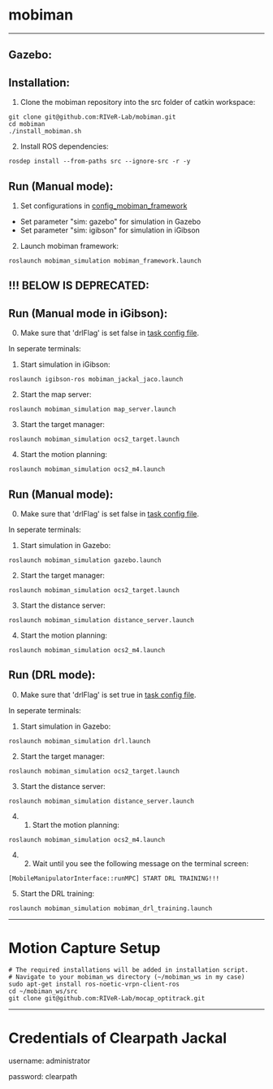 # mobiman
<hr>

## Gazebo:

## Installation: 
1. Clone the mobiman repository into the src folder of catkin workspace:
```
git clone git@github.com:RIVeR-Lab/mobiman.git
cd mobiman
./install_mobiman.sh
```

2. Install ROS dependencies:
```
rosdep install --from-paths src --ignore-src -r -y
```
## Run (Manual mode):
1. Set configurations in [config_mobiman_framework](https://github.com/RIVeR-Lab/mobiman/blob/main/mobiman_simulation/config/config_mobiman_framework.yaml)
  - Set parameter "sim: gazebo" for simulation in Gazebo
  - Set parameter "sim: igibson" for simulation in iGibson

2. Launch mobiman framework:
```
roslaunch mobiman_simulation mobiman_framework.launch
```

## !!! BELOW IS DEPRECATED: 

## Run (Manual mode in iGibson):

0. Make sure that 'drlFlag' is set false in [task config file](https://github.com/RIVeR-Lab/mobiman/blob/main/mobiman_simulation/config/task/task_jackal_jaco_igibson.info).

In seperate terminals:

1. Start simulation in iGibson:
```
roslaunch igibson-ros mobiman_jackal_jaco.launch
```

2. Start the map server:
```
roslaunch mobiman_simulation map_server.launch
```

3. Start the target manager:
```
roslaunch mobiman_simulation ocs2_target.launch
```

4. Start the motion planning:
```
roslaunch mobiman_simulation ocs2_m4.launch
```


## Run (Manual mode):

0. Make sure that 'drlFlag' is set false in [task config file](https://github.com/RIVeR-Lab/mobiman/blob/main/mobiman_simulation/config/task/task_jackal_jaco_gazebo.info).

In seperate terminals:

1. Start simulation in Gazebo:
```
roslaunch mobiman_simulation gazebo.launch
```

2. Start the target manager:
```
roslaunch mobiman_simulation ocs2_target.launch
```

3. Start the distance server:
```
roslaunch mobiman_simulation distance_server.launch
```

4. Start the motion planning:
```
roslaunch mobiman_simulation ocs2_m4.launch
```

## Run (DRL mode):

0. Make sure that 'drlFlag' is set true in [task config file](https://github.com/RIVeR-Lab/mobiman/blob/main/mobiman_simulation/config/task/task_jackal_jaco.info).

In seperate terminals:

1. Start simulation in Gazebo:
```
roslaunch mobiman_simulation drl.launch
```

2. Start the target manager:
```
roslaunch mobiman_simulation ocs2_target.launch
```

3. Start the distance server:
```
roslaunch mobiman_simulation distance_server.launch
```

4. 1. Start the motion planning:
```
roslaunch mobiman_simulation ocs2_m4.launch
```

4. 2. Wait until you see the following message on the terminal screen:
```
[MobileManipulatorInterface::runMPC] START DRL TRAINING!!!
```

5. Start the DRL training:
```
roslaunch mobiman_simulation mobiman_drl_training.launch
```

<hr/>

# Motion Capture Setup


```
# The required installations will be added in installation script.
# Navigate to your mobiman_ws directory (~/mobiman_ws in my case)
sudo apt-get install ros-noetic-vrpn-client-ros
cd ~/mobiman_ws/src
git clone git@github.com:RIVeR-Lab/mocap_optitrack.git
```
<hr>

# Credentials of Clearpath Jackal
username: administrator

password: clearpath
<!-- >>>>>>> main -->
